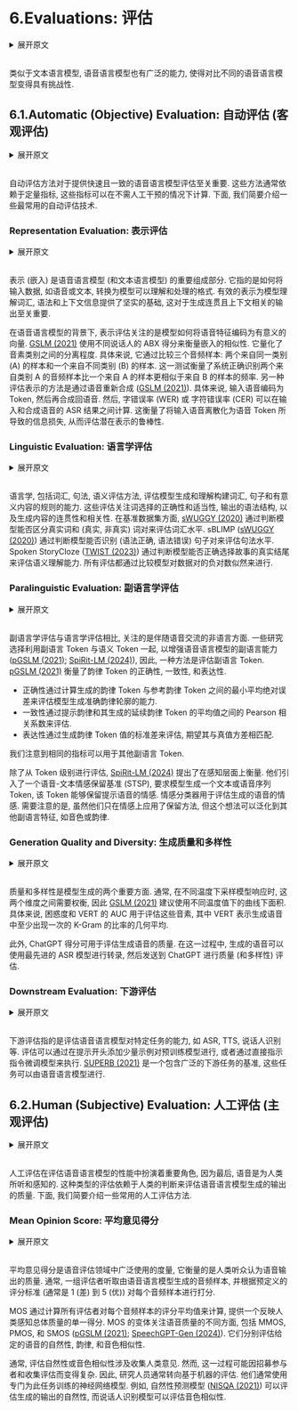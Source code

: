 # 6.Evaluations: 评估

<details>
<summary>展开原文</summary>

Similar to TextLMs, SpeechLMs have a wide range of capabilities, making it challenging to compare different SpeechLMs.
Consequently, it's essential to evaluate SpeechLMs from various perspectives to determine their effectiveness.
In this section, we review the commonly used methods and benchmarks for evaluating SpeechLMs.
We categorize these evaluation methods into automatic and human assessments, each containing distinct evaluation aspects.

</details>
<br>

类似于文本语言模型, 语音语言模型也有广泛的能力, 使得对比不同的语音语言模型变得具有挑战性.

## 6.1.Automatic (Objective) Evaluation: 自动评估 (客观评估)

<details>
<summary>展开原文</summary>

Automatic evaluation methods are essential for providing quick and consistent assessments of SpeechLMs.
These methods typically rely on quantitative metrics that can be computed without human intervention.
Below, we outline some of the most commonly used automatic evaluation techniques.

</details>
<br>

自动评估方法对于提供快速且一致的语音语言模型评估至关重要.
这些方法通常依赖于定量指标, 这些指标可以在不需人工干预的情况下计算.
下面, 我们简要介绍一些最常用的自动评估技术.

### Representation Evaluation: 表示评估

<details>
<summary>展开原文</summary>

Representation (embedding) is a crucial component in SpeechLMs (and TextLMs).
It refers to how input data, such as speech or text, is transformed into a format that the model can understand and process.
Effective representation lays a solid foundation for models to understand lexical, syntax, and contextual information, which are vital for generating coherent and contextually relevant outputs.

In the context of SpeechLMs, representation evaluation focuses on how well the model encodes speech features into meaningful vectors.
[GSLM (2021)](../../Models/Speech_LLM/2021.02.01_GSLM.md) uses between-speaker ABX score to measure the embedding similarity.
It quantifies how well-separated the phonetic categories are.
Specifically, It works by comparing three sound samples: two from the same category (A) and one from a different category (B).
The test measures how often the system correctly identifies that two sounds from category A are more similar to each other than one sound from A is to a sound from B.
Another way of evaluating representations is through speech resynthesis ([GSLM (2021)](../../Models/Speech_LLM/2021.02.01_GSLM.md)).
Specifically, an input speech is encoded into tokens and then synthesized back to speech.
Then, word error rate (WER) or character error rate (CER) can be computed on the ASR results of the input and resynthesized speech.
This measures the information loss caused by discretizing the input speech into speech tokens, thereby evaluating the robustness of the latent representations.

</details>
<br>

表示 (嵌入) 是语音语言模型 (和文本语言模型) 的重要组成部分.
它指的是如何将输入数据, 如语音或文本, 转换为模型可以理解和处理的格式.
有效的表示为模型理解词汇, 语法和上下文信息提供了坚实的基础, 这对于生成连贯且上下文相关的输出至关重要.

在语音语言模型的背景下, 表示评估关注的是模型如何将语音特征编码为有意义的向量.
[GSLM (2021)](../../Models/Speech_LLM/2021.02.01_GSLM.md) 使用不同说话人的 ABX 得分来衡量嵌入的相似性.
它量化了音素类别之间的分离程度.
具体来说, 它通过比较三个音频样本: 两个来自同一类别 (A) 的样本和一个来自不同类别 (B) 的样本.
这一测试衡量了系统正确识别两个来自类别 A 的音频样本比一个来自 A 的样本更相似于来自 B 的样本的频率.
另一种评估表示的方法是通过语音重新合成 ([GSLM (2021)](../../Models/Speech_LLM/2021.02.01_GSLM.md)).
具体来说, 输入语音编码为 Token, 然后再合成回语音.
然后, 字错误率 (WER) 或 字符错误率 (CER) 可以在输入和合成语音的 ASR 结果之间计算.
这衡量了将输入语音离散化为语音 Token 所导致的信息损失, 从而评估潜在表示的鲁棒性.

### Linguistic Evaluation: 语言学评估

<details>
<summary>展开原文</summary>

Linguistics, including lexical, syntactic, and semantic evaluation methods, assess the model’s ability to generate and understand the rules for constructing words, sentences, and meaningful contents.
These evaluations focus on the correctness and appropriateness of word choices, the grammatical structure of the outputs, and the coherence and relevance of the generated content.
In terms of benchmark datasets, [sWUGGY (2020)](../../Evaluations/2020.11.23_sWUGGY.md) assesses at the lexical level by determining if the model can distinguish a real word from a (real, non-real) word pair.
sBLIMP ([sWUGGY (2020)](../../Evaluations/2020.11.23_sWUGGY.md)) evaluates at the syntactic level by determining if the model can identify the grammatically correct sentence from a (grammatical, ungrammatical) sentence pair.
Spoken StoryCloze ([TWIST (2023)](../../Models/Speech_LLM/2023.05.22_TWIST.md)) evaluates semantic comprehension by assessing the model's capability to select the genuine ending of a story from a pair of ending choices.
All the evaluation is conducted by comparing the model's negative log-likelihood of the data pair.

</details>
<br>

语言学, 包括词汇, 句法, 语义评估方法, 评估模型生成和理解构建词汇, 句子和有意义内容的规则的能力.
这些评估关注词选择的正确性和适当性, 输出的语法结构, 以及生成内容的连贯性和相关性.
在基准数据集方面, [sWUGGY (2020)](../../Evaluations/2020.11.23_sWUGGY.md) 通过判断模型能否区分真实词和 (真实, 非真实) 词对来评估词汇水平.
sBLIMP ([sWUGGY (2020)](../../Evaluations/2020.11.23_sWUGGY.md)) 通过判断模型能否识别 (语法正确, 语法错误) 句子对来评估句法水平.
Spoken StoryCloze ([TWIST (2023)](../../Models/Speech_LLM/2023.05.22_TWIST.md)) 通过判断模型能否正确选择故事的真实结尾来评估语义理解能力.
所有评估都通过比较模型对数据对的负对数似然来进行.

### Paralinguistic Evaluation: 副语言学评估

<details>
<summary>展开原文</summary>

In contrast to linguistic evaluation, paralinguistic evaluation focuses on the non-verbal aspects of communication that accompany speech.
Some works choose to utilize paralinguistic tokens alongside semantic tokens to enhance the paralinguistic abilities of SpeechLMs ([pGSLM (2021)](../../Models/Speech_LLM/2021.09.07_pGSLM.md); [SpiRit-LM (2024)](../../Models/Speech_LLM/2024.02.08_SpiRit-LM.md)), so one way is to evaluate the paralinguistic tokens.
[pGSLM (2021)](../../Models/Speech_LLM/2021.09.07_pGSLM.md) measures the correctness, consistency, and expressiveness of the prosodic tokens.
Correctness evaluates the model's ability to generate accurate prosodic profiles by calculating the minimal mean absolute error (min-MAE) of the prosodic tokens from 20 generated samples against the prosodic tokens from the reference, consistency is assessed through the Pearson correlation between the mean values of the prompt prosodic and its generated continuation prosodic tokens, and expressiveness is measured by the standard deviation of the generated prosody token values, with the expectation that it matches the variability of the ground truth.
We note that the same metrics can also be applied to other paralinguistic tokens.
Instead of evaluating from the token level, [SpiRit-LM (2024)](../../Models/Speech_LLM/2024.02.08_SpiRit-LM.md) propose to measure on the perceptual level.
They introduced a speech-text sentiment preservation benchmark (STSP), which requires the model to generate a text or speech sequence of tokens that preserves the sentiment of the prompt.
A sentiment classifier is used to assess the sentiment in the generated speech.
It should be noted that although they only apply the preservation approach on sentiment, this idea can be generalized to other paralinguistic features, such as timbre or prosody.

</details>
<br>

副语言学评估与语言学评估相比, 关注的是伴随语音交流的非语言方面.
一些研究选择利用副语言 Token 与语义 Token 一起, 以增强语音语言模型的副语言能力 ([pGSLM (2021)](../../Models/Speech_LLM/2021.09.07_pGSLM.md); [SpiRit-LM (2024)](../../Models/Speech_LLM/2024.02.08_SpiRit-LM.md)), 因此, 一种方法是评估副语言 Token.
[pGSLM (2021)](../../Models/Speech_LLM/2021.09.07_pGSLM.md) 衡量了韵律 Token 的正确性, 一致性, 和表达性.
- 正确性通过计算生成的韵律 Token 与参考韵律 Token 之间的最小平均绝对误差来评估模型生成准确韵律轮廓的能力.
- 一致性通过提示韵律和其生成的延续韵律 Token 的平均值之间的 Pearson 相关系数来评估.
- 表达性通过生成韵律 Token 值的标准差来评估, 期望其与真值方差相匹配.

我们注意到相同的指标可以用于其他副语言 Token.

除了从 Token 级别进行评估, [SpiRit-LM (2024)](../../Models/Speech_LLM/2024.02.08_SpiRit-LM.md) 提出了在感知层面上衡量.
他们引入了一个语音-文本情感保留基准 (STSP), 要求模型生成一个文本或语音序列 Token, 该 Token 能够保留提示语音的情感.
情感分类器用于评估生成的语音的情感.
需要注意的是, 虽然他们只在情感上应用了保留方法, 但这个想法可以泛化到其他副语言特征, 如音色或韵律.

### Generation Quality and Diversity: 生成质量和多样性

<details>
<summary>展开原文</summary>

Quality and diversity are two crucial aspects of model generation.
Typically, there is a trade-off between these dimensions when sampling model responses at different temperatures, so [GSLM (2021)](../../Models/Speech_LLM/2021.02.01_GSLM.md) suggests using the Area Under the Curve (AUC) with various temperature values.
Specifically, AUC on perplexity and VERT are employed to assess these factors, where VERT represents the geometric mean of the ratio of k-grams in the generated speech that appears at least once.
Additionally, the ChatGPT score can be utilized to evaluate the quality of the generated speech.
In this process, the generated speech is transcribed using state-of-the-art ASR models and then sent to ChatGPT for quality (and diversity) assessment.

</details>
<br>

质量和多样性是模型生成的两个重要方面.
通常, 在不同温度下采样模型响应时, 这两个维度之间需要权衡, 因此 [GSLM (2021)](../../Models/Speech_LLM/2021.02.01_GSLM.md) 建议使用不同温度值下的曲线下面积.
具体来说, 困惑度和 VERT 的 AUC 用于评估这些音素, 其中 VERT 表示生成语音中至少出现一次的 K-Gram 的比率的几何平均.

此外, ChatGPT 得分可用于评估生成语音的质量.
在这一过程中, 生成的语音可以使用最先进的 ASR 模型进行转录, 然后发送到 ChatGPT 进行质量 (和多样性) 评估.

### Downstream Evaluation: 下游评估

<details>
<summary>展开原文</summary>

Downstream evaluation refers to evaluating the ability of SpeechLMs to perform specific tasks, such as ASR, TTS, Speaker Identification, etc.
The evaluation can be performed on pre-trained models by adding few-shot example(s) at the start of the prompt or on the instruction-tuned models by directly instructing them to do so.
[SUPERB (2021)](../../Evaluations/2021.05.03_SUPERB.md) is a benchmark containing a wide range of downstream tasks that can be performed by SpeechLMs.

</details>
<br>

下游评估指的是评估语音语言模型对特定任务的能力, 如 ASR, TTS, 说话人识别等.
评估可以通过在提示开头添加少量示例对预训练模型进行, 或者通过直接指示指令微调模型来执行.
[SUPERB (2021)](../../Evaluations/2021.05.03_SUPERB.md) 是一个包含广泛的下游任务的基准, 这些任务可以由语音语言模型进行.

## 6.2.Human (Subjective) Evaluation: 人工评估 (主观评估)

<details>
<summary>展开原文</summary>

Human evaluation plays a crucial role in assessing the performance of SpeechLMs, as ultimately, speech is designed to be heard and perceived by humans.
This type of evaluation relies on human judgment to assess the quality of the outputs generated by SpeechLMs.
Below, we outline several commonly used human evaluation methods.

</details>
<br>

人工评估在评估语音语言模型的性能中扮演着重要角色, 因为最后, 语音是为人类所听和感知的.
这种类型的评估依赖于人类的判断来评估语音语言模型生成的输出的质量.
下面, 我们简要介绍一些常用的人工评估方法.

### Mean Opinion Score: 平均意见得分

<details>
<summary>展开原文</summary>

Mean opinion score (MOS) is a widely used metric in the field of speech evaluation that quantifies the perceived quality of speech output as judged by human listeners.
Typically, a group of evaluators listens to a series of audio samples generated by the SpeechLM and rates each sample on a predefined scale, often from 1 (poor quality) to 5 (excellent quality).

MOS is calculated by averaging the scores given by all evaluators for each audio sample, providing a single score that reflects the overall quality as perceived by humans.
Variations of MOS focus on different aspects of speech quality, including MMOS, PMOS, and SMOS ([pGSLM (2021)](../../Models/Speech_LLM/2021.09.07_pGSLM.md); [SpeechGPT-Gen (2024)](../../Models/Speech_LLM/2024.01.24_SpeechGPT-Gen.md)).
They evaluate the aspects of naturalness, prosody, and timbre similarity of the given speech, respectively.

Typically, evaluating naturalness or timbre similarity involves collecting human opinions.
However, this process can be complicated due to the challenges of recruiting participants and gathering their evaluations.
As a result, researchers often turn to machine-based evaluations.
They commonly employ neural network models specifically trained for these tasks.
For instance, a naturalness prediction model ([NISQA (2021)](../../Evaluations/2021.04.19_NISQA.md)) can assess the naturalness of generated outputs, while a speaker identification model can evaluate timbre similarity.

</details>
<br>

平均意见得分是语音评估领域中广泛使用的度量, 它衡量的是人类听众认为语音输出的质量.
通常, 一组评估者听取由语音语言模型生成的音频样本, 并根据预定义的评分标准 (通常是 1 (差) 到 5 (优)) 对每个音频样本进行打分.

MOS 通过计算所有评估者对每个音频样本的评分平均值来计算, 提供一个反映人类感知总体质量的单一得分.
MOS 的变体关注语音质量的不同方面, 包括 MMOS, PMOS, 和 SMOS ([pGSLM (2021)](../../Models/Speech_LLM/2021.09.07_pGSLM.md); [SpeechGPT-Gen (2024)](../../Models/Speech_LLM/2024.01.24_SpeechGPT-Gen.md)).
它们分别评估给定的语音的自然性, 韵律, 和音色相似性.

通常, 评估自然性或音色相似性涉及收集人类意见.
然而, 这一过程可能因招募参与者和收集评估而变得复杂.
因此, 研究人员通常转向基于机器的评估.
他们通常使用专门为此任务训练的神经网络模型.
例如, 自然性预测模型 ([NISQA (2021)](../../Evaluations/2021.04.19_NISQA.md)) 可以评估生成的输出的自然性, 而说话人识别模型可以评估音色相似性.
